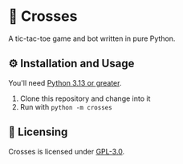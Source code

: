 # 🧩 Crosses

A tic-tac-toe game and bot written in pure Python.

## ⚙️ Installation and Usage

You'll need [Python 3.13 or greater](https://python.org).

1. Clone this repository and change into it
2. Run with `python -m crosses`

## 🔐 Licensing

Crosses is licensed under [GPL-3.0](./LICENSE).
